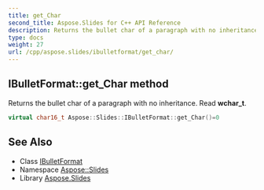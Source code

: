 ```yaml
---
title: get_Char
second_title: Aspose.Slides for C++ API Reference
description: Returns the bullet char of a paragraph with no inheritance. Read wchar_t.
type: docs
weight: 27
url: /cpp/aspose.slides/ibulletformat/get_char/
---
```

## IBulletFormat::get_Char method


Returns the bullet char of a paragraph with no inheritance. Read **wchar_t**.

```cpp
virtual char16_t Aspose::Slides::IBulletFormat::get_Char()=0
```

## See Also

* Class [IBulletFormat](../)
* Namespace [Aspose::Slides](../../)
* Library [Aspose.Slides](../../../)
